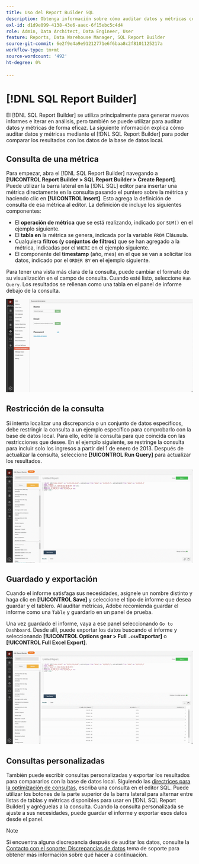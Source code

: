 ```yaml
---
title: Uso del Report Builder SQL
description: Obtenga información sobre cómo auditar datos y métricas con el Report Builder SQL para poder comparar los resultados con los datos de la base de datos local.
exl-id: d1d9e099-4138-43e6-aaec-6f15ebc5c4d4
role: Admin, Data Architect, Data Engineer, User
feature: Reports, Data Warehouse Manager, SQL Report Builder
source-git-commit: 6e2f9e4a9e91212771e6f6baa8c2f8101125217a
workflow-type: tm+mt
source-wordcount: '492'
ht-degree: 0%

---
```


# [!DNL SQL Report Builder]

El [!DNL SQL Report Builder] se utiliza principalmente para generar nuevos informes e iterar en análisis, pero también se puede utilizar para auditar datos y métricas de forma eficaz. La siguiente información explica cómo auditar datos y métricas mediante el [!DNL SQL Report Builder] para poder comparar los resultados con los datos de la base de datos local.

## Consulta de una métrica

Para empezar, abra el [!DNL SQL Report Builder] navegando a **[!UICONTROL Report Builder > SQL Report Builder > Create Report]**. Puede utilizar la barra lateral en la [!DNL SQL] editor para insertar una métrica directamente en la consulta pasando el puntero sobre la métrica y haciendo clic en **[!UICONTROL Insert]**. Esto agrega la definición de consulta de esa métrica al editor. La definición de incluye los siguientes componentes:

- El **operación de métrica** que se está realizando, indicado por `SUM()` en el ejemplo siguiente.
- El **tabla en** la métrica se genera, indicada por la variable `FROM` Cláusula.
- Cualquiera **filtros (y conjuntos de filtros)** que se han agregado a la métrica, indicadas por el `WHERE` en el ejemplo siguiente.
- El componente del **timestamp** (año, mes) en el que se van a solicitar los datos, indicado por el `ORDER BY` en el ejemplo siguiente.

Para tener una vista más clara de la consulta, puede cambiar el formato de su visualización en el campo de consulta. Cuando esté listo, seleccione `Run Query`. Los resultados se rellenan como una tabla en el panel de informe debajo de la consulta.

![](../../assets/run-query-results.gif)

## Restricción de la consulta

Si intenta localizar una discrepancia o un conjunto de datos específicos, debe restringir la consulta a un ejemplo específico para comprobarlo con la base de datos local. Para ello, edite la consulta para que coincida con las restricciones que desee. En el ejemplo siguiente, se restringe la consulta para incluir solo los ingresos a partir del 1 de enero de 2013. Después de actualizar la consulta, seleccione **[!UICONTROL Run Query]** para actualizar los resultados.

![](../../assets/restricting-query.gif)

## Guardado y exportación

Cuando el informe satisfaga sus necesidades, asígnele un nombre distinto y haga clic en **[!UICONTROL Save]** y seleccione el tipo de informe que desea guardar y el tablero. Al auditar métricas, Adobe recomienda guardar el informe como una `Table` y guardarlo en un panel de prueba.

Una vez guardado el informe, vaya a ese panel seleccionando `Go to Dashboard`. Desde allí, puede exportar los datos buscando el informe y seleccionando **[!UICONTROL Options gear > Full `.csv`Exportar]** o **[!UICONTROL Full Excel Export]**.

![](../../assets/export-dboard-data.gif)

## Consultas personalizadas

También puede escribir consultas personalizadas y exportar los resultados para compararlos con la base de datos local. Siguiendo las [directrices para la optimización de consultas](../../best-practices/optimizing-your-sql-queries.md), escriba una consulta en el editor SQL. Puede utilizar los botones de la parte superior de la barra lateral para alternar entre listas de tablas y métricas disponibles para usar en [!DNL SQL Report Builder] y agréguelas a la consulta. Cuando la consulta personalizada se ajuste a sus necesidades, puede guardar el informe y exportar esos datos desde el panel.

>[!NOTE]
>
>Si encuentra alguna discrepancia después de auditar los datos, consulte la [Contacto con el soporte: Discrepancias de datos](https://experienceleague.adobe.com/docs/commerce-knowledge-base/kb/troubleshooting/miscellaneous/mbi-data-discrepancies.html) tema de soporte para obtener más información sobre qué hacer a continuación.
